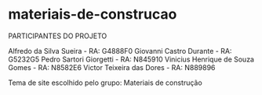 # materiais-de-construcao

PARTICIPANTES DO PROJETO

Alfredo da Silva Sueira - RA: G4888F0
Giovanni Castro Durante - RA: G5232G5
Pedro Sartori Giorgetti - RA: N845910
Vinicius Henrique de Souza Gomes - RA: N8582E6
Victor Teixeira das Dores - RA: N889896

Tema de site escolhido pelo grupo: Materiais de construção
